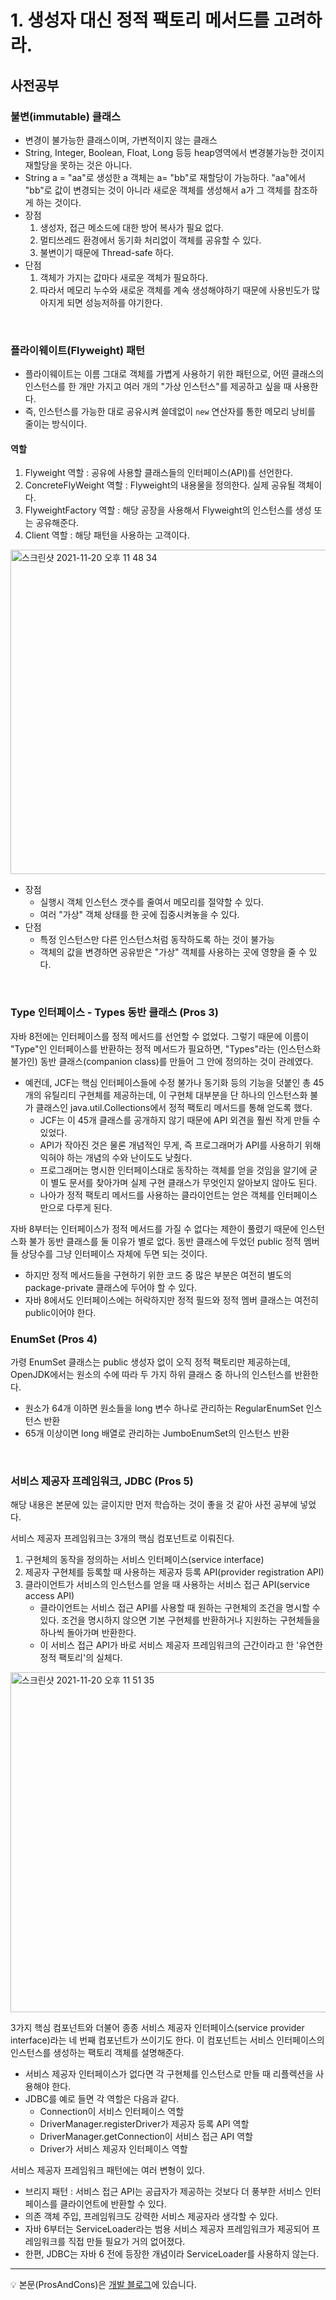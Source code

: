 # 1. 생성자 대신 정적 팩토리 메서드를 고려하라.

## 사전공부
### 불변(immutable) 클래스
- 변경이 불가능한 클래스이며, 가변적이지 않는 클래스
- String, Integer, Boolean, Float, Long 등등 heap영역에서 변경불가능한 것이지 재할당을 못하는 것은 아니다.
- String a = "aa"로 생성한 a 객체는 a= "bb"로 재할당이 가능하다.  "aa"에서 "bb"로 값이 변경되는 것이 아니라 새로운 객체를 생성해서 a가 그 객체를 참조하게 하는 것이다.
- 장점
    1. 생성자, 접근 메소드에 대한 방어 복사가 필요 없다.
    2. 멀티쓰레드 환경에서 동기화 처리없이 객체를 공유할 수 있다.
    3. 불변이기 때문에 Thread-safe 하다.
- 단점
    1. 객체가 가지는 값마다 새로운 객체가 필요하다.
    2. 따라서 메모리 누수와 새로운 객체를 계속 생성해야하기 때문에 사용빈도가 많아지게 되면 성능저하를 야기한다.

<br> 

### 플라이웨이트(Flyweight) 패턴
- 플라이웨이트는 이름 그대로 객체를 가볍게 사용하기 위한 패턴으로, 어떤 클래스의 인스턴스를 한 개만 가지고 여러 개의 "가상 인스턴스"를 제공하고 싶을 때 사용한다.
- 즉, 인스턴스를 가능한 대로 공유시켜 쓸데없이 `new` 연산자를 통한 메모리 낭비를 줄이는 방식이다.

#### 역할
1. Flyweight 역할 : 공유에 사용할 클래스들의 인터페이스(API)를 선언한다.
2. ConcreteFlyWeight 역할 : Flyweight의 내용물을 정의한다. 실제 공유될 객체이다.
3. FlyweightFactory 역할 : 해당 공장을 사용해서 Flyweight의 인스턴스를 생성 또는 공유해준다.
4. Client 역할 : 해당 패턴을 사용하는 고객이다.

<img width="519" alt="스크린샷 2021-11-20 오후 11 48 34" src="https://user-images.githubusercontent.com/54282927/142730675-65cc7458-a081-4075-8f99-b3fa671f119c.png">

- 장점
    - 실행시 객체 인스턴스 갯수를 줄여서 메모리를 절약할 수 있다.
    - 여러 "가상" 객체 상태를 한 곳에 집중시켜놓을 수 있다.
- 단점
    - 특정 인스턴스만 다른 인스턴스처럼 동작하도록 하는 것이 불가능
    - 객체의 값을 변경하면 공유받은 "가상" 객체를 사용하는 곳에 영향을 줄 수 있다.

<br>


### Type 인터페이스 - Types 동반 클래스 (Pros 3)
자바 8전에는 인터페이스를 정적 메서드를 선언할 수 없었다. 그렇기 때문에 이름이 "Type"인 인터페이스를 반환하는 정적 메서드가 필요하면, "Types"라는 (인스턴스화 불가인) 동반 클래스(companion class)를 만들어 그 안에 정의하는 것이 관례였다.
- 예컨데, JCF는 핵심 인터페이스들에 수정 불가나 동기화 등의 기능을 덧붙인 총 45개의 유틸리티 구현체를 제공하는데, 이 구현체 대부분을 단 하나의 인스턴스화 불가 클래스인 java.util.Collections에서 정적 팩토리 메서드를 통해 얻도록 했다.
    - JCF는 이 45개 클래스를 공개하지 않기 때문에 API 외견을 훨씬 작게 만들 수 있었다.
    - API가 작아진 것은 물론 개념적인 무게, 즉 프로그래머가 API를 사용하기 위해 익혀야 하는 개념의 수와 난이도도 낮췄다.
    - 프로그래머는 명시한 인터페이스대로 동작하는 객체를 얻을 것임을 알기에 굳이 별도 문서를 찾아가며 실제 구현 클래스가 무엇인지 알아보지 않아도 된다.
    - 나아가 정적 팩토리 메서드를 사용하는 클라이언트는 얻은 객체를 인터페이스만으로 다루게 된다.

자바 8부터는 인터페이스가 정적 메서드를 가질 수 없다는 제한이 풀렸기 때문에 인스턴스화 불가 동반 클래스를 둘 이유가 별로 없다. 동반 클래스에 두었던 public 정적 멤버들 상당수를 그냥 인터페이스 자체에 두면 되는 것이다.
- 하지만 정적 메서드들을 구현하기 위한 코드 중 많은 부분은 여전히 별도의 package-private 클래스에 두어야 할 수 있다.
- 자바 8에서도 인터페이스에는 허락하지만 정적 필드와 정적 멤버 클래스는 여전히 public이어야 한다.


### EnumSet (Pros 4)
가령 EnumSet 클래스는 public 생성자 없이 오직 정적 팩토리만 제공하는데, OpenJDK에서는 원소의 수에 따라 두 가지 하위 클래스 중 하나의 인스턴스를 반환한다.
- 원소가 64개 이하면 원소들을 long 변수 하나로 관리하는 RegularEnumSet 인스턴스 반환
- 65개 이상이면 long 배열로 관리하는 JumboEnumSet의 인스턴스 반환

<br>

### 서비스 제공자 프레임워크, JDBC (Pros 5)
해당 내용은 본문에 있는 글이지만 먼저 학습하는 것이 좋을 것 같아 사전 공부에 넣었다.

서비스 제공자 프레임워크는 3개의 핵심 컴포넌트로 이뤄진다. 
1. 구현체의 동작을 정의하는 서비스 인터페이스(service interface)
2. 제공자 구현체를 등록할 때 사용하는 제공자 등록 API(provider registration API)
3. 클라이언트가 서비스의 인스턴스를 얻을 때 사용하는 서비스 접근 API(service access API)
    - 클라이언트는 서비스 접근 API를 사용할 때 원하는 구현체의 조건을 명시할 수 있다. 조건을 명시하지 않으면 기본 구현체를 반환하거나 지원하는 구현체들을 하나씩 돌아가며 반환한다. 
    - 이 서비스 접근 API가 바로 서비스 제공자 프레임워크의 근간이라고 한 '유연한 정적 팩토리'의 실체다.
    
<img width="544" alt="스크린샷 2021-11-20 오후 11 51 35" src="https://user-images.githubusercontent.com/54282927/142730801-6bac85fe-82ea-414f-8370-5e8353d9e2e4.png">


3가지 핵심 컴포넌트와 더불어 종종 서비스 제공자 인터페이스(service provider interface)라는 네 번째 컴포넌트가 쓰이기도 한다. 이 컴포넌트는 서비스 인터페이스의 인스턴스를 생성하는 팩토리 객체를 설명해준다.

- 서비스 제공자 인터페이스가 없다면 각 구현체를 인스턴스로 만들 때 리플렉션을 사용해야 한다.
- JDBC를 예로 들면 각 역할은 다음과 같다.
    - Connection이 서비스 인터페이스 역할
    - DriverManager.registerDriver가 제공자 등록 API 역할
    - DriverManager.getConnection이 서비스 접근 API 역할
    - Driver가 서비스 제공자 인터페이스 역할

서비스 제공자 프레임워크 패턴에는 여러 변형이 있다. 

- 브리지 패턴 : 서비스 접근 API는 공급자가 제공하는 것보다 더 풍부한 서비스 인터페이스를 클라이언트에 반환할 수 있다.
- 의존 객체 주입, 프레임워크도 강력한 서비스 제공자라 생각할 수 있다.
- 자바 6부터는 ServiceLoader라는 범용 서비스 제공자 프레임워크가 제공되어 프레임워크를 직접 만들 필요가 거의 없어졌다.
- 한편, JDBC는 자바 6 전에 등장한 개념이라 ServiceLoader를 사용하지 않는다.


---

💡 본문(ProsAndCons)은 [개발 블로그](https://loosie.tistory.com/569)에 있습니다.
